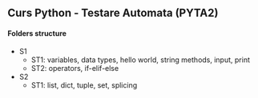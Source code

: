 ## Curs Python - Testare Automata (PYTA2)


#### Folders structure

 - S1
   - ST1: variables, data types, hello world, string methods, input, print
   - ST2: operators, if-elif-else
 - S2
   - ST1: list, dict, tuple, set, splicing